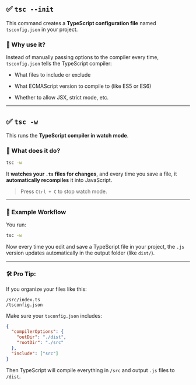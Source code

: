 
## ✅ `tsc --init`

This command creates a **TypeScript configuration file** named `tsconfig.json` in your project.

### 🧠 Why use it?

Instead of manually passing options to the compiler every time, `tsconfig.json` tells the TypeScript compiler:

- What files to include or exclude
    
- What ECMAScript version to compile to (like ES5 or ES6)
    
- Whether to allow JSX, strict mode, etc.
    


---

## ✅ `tsc -w`

This runs the **TypeScript compiler in watch mode**.

### 📌 What does it do?

```bash
tsc -w
```

It **watches your `.ts` files for changes**, and every time you save a file, it **automatically recompiles** it into JavaScript.

>Press `Ctrl + C`  to stop watch mode.
---

### 🧪 Example Workflow

You run:

```bash
tsc -w
```

Now every time you edit and save a TypeScript file in your project, the `.js` version updates automatically in the output folder (like `dist/`).

---

### 🛠️ Pro Tip:

If you organize your files like this:

```
/src/index.ts
/tsconfig.json
```

Make sure your `tsconfig.json` includes:

```json
{
  "compilerOptions": {
    "outDir": "./dist",
    "rootDir": "./src"
  },
  "include": ["src"]
}
```

Then TypeScript will compile everything in `/src` and output `.js` files to `/dist`.

